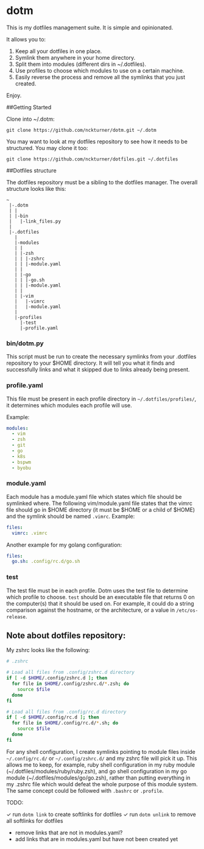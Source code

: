 dotm
========
This is my dotfiles management suite.  It is simple and opinionated.  

It allows you to:

1. Keep all your dotfiles in one place.
2. Symlink them anywhere in your home directory.
3. Split them into modules (different dirs in ~/.dotfiles).
4. Use profiles to choose which modules to use on a certain machine.
5. Easily reverse the process and remove all the symlinks that you just created.

Enjoy.


##Getting Started

Clone into ~/.dotm:
```
git clone https://github.com/nckturner/dotm.git ~/.dotm
```

You may want to look at my dotfiles repository to see how it needs to be structured.  You may clone it too:
```
git clone https://github.com/nckturner/dotfiles.git ~/.dotfiles
```

##Dotfiles structure

The dotfiles repository must be a sibling to the dotfiles manager.  The overall structure looks like this:

```
~ 
 |-.dotm
 | |
 | |-bin
 |   |-link_files.py
 | 
 |-.dotfiles
   |
   |-modules
   | |
   | |-zsh
   | | |-zshrc
   | | |-module.yaml
   | |
   | |-go
   | | |-go.sh
   | | |-module.yaml
   | |
   | |-vim
   |   |-vimrc
   |   |-module.yaml
   |
   |-profiles
     |-test
     |-profile.yaml
```

### bin/dotm.py
This script must be run to create the necessary symlinks from your .dotfiles repository to your $HOME directory.  It will tell you what it finds and successfully links and what it skipped due to links already being present.  

### profile.yaml
This file must be present in each profile directory in `~/.dotfiles/profiles/`, it determines which modules each profile will use.  

Example:
```yaml
modules:
  - vim
  - zsh
  - git
  - go
  - k8s
  - bspwm
  - byobu
```

### module.yaml
Each module has a module.yaml file which states which file should be symlinked where.  The following vim/module.yaml file states that the vimrc file should go in $HOME directory (it must be $HOME or a child of $HOME) and the symlink should be named `.vimrc`.
Example:
```yaml
files:
  vimrc: .vimrc
```
Another example for my golang configuration:
```yaml
files:
  go.sh: .config/rc.d/go.sh
```

### test
The test file must be in each profile.  Dotm uses the test file to determine which profile to choose.  `test` should be an executable file that returns 0 on the computer(s) that it should be used on.  For example, it could do a string comparison against the hostname, or the architecture, or a value in `/etc/os-release`.  

## Note about dotfiles repository:
My zshrc looks like the following: 

```zsh
# .zshrc

# Load all files from .config/zshrc.d directory
if [ -d $HOME/.config/zshrc.d ]; then
  for file in $HOME/.config/zshrc.d/*.zsh; do
    source $file
  done
fi

# Load all files from .config/rc.d directory
if [ -d $HOME/.config/rc.d ]; then
  for file in $HOME/.config/rc.d/*.sh; do
    source $file
  done
fi
```

For any shell configuration, I create symlinks pointing to module files inside `~/.config/rc.d/` or `~/.config/zshrc.d/` and my zshrc file will pick it up.  This allows me to keep, for example, ruby shell configuration in my ruby module (~/.dotfiles/modules/ruby/ruby.zsh), and go shell configuration in my go module (~/.dotfiles/modules/go/go.zsh), rather than putting everything in my .zshrc file which would defeat the whole purpose of this module system.  The same concept could be followed with `.bashrc` or `.profile`.

TODO: 

✓ run `dotm link` to create softlinks for dotfiles
✓ run `dotm unlink` to remove all softlinks for dotfiles
- remove links that are not in modules.yaml?
- add links that are in modules.yaml but have not been created yet

